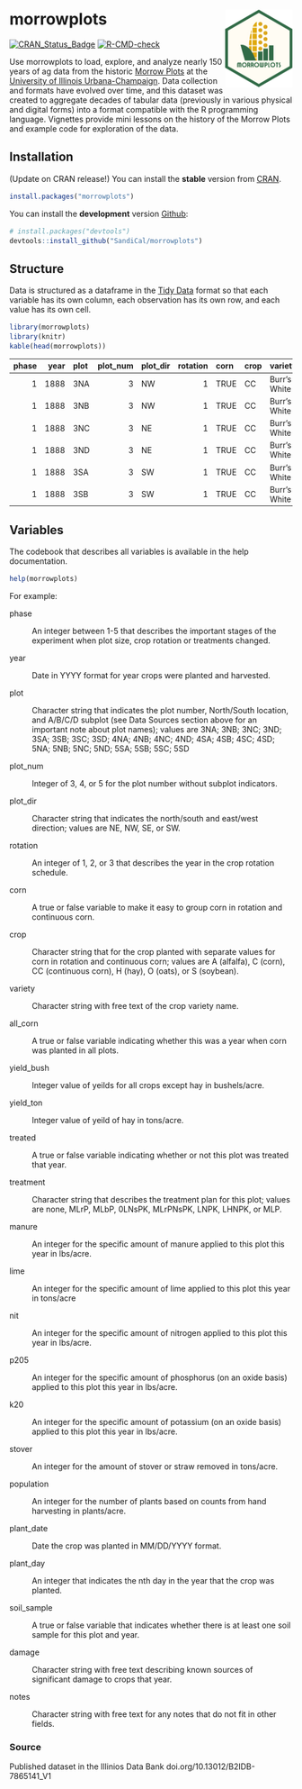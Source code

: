 
<!-- README.md is generated from README.Rmd. Please edit that file -->

# morrowplots <a href="https://SandiCal.github.io/morrowplots/"><img src="man/figures/logo.png" align="right" height="138" alt="morrowplots website" /></a>

<!-- badges: start -->

[![CRAN_Status_Badge](http://www.r-pkg.org/badges/version/TBD)](https://cran.r-project.org/package=morrowplots)
[![R-CMD-check](https://github.com/SandiCal/morrowplots/actions/workflows/R-CMD-check.yaml/badge.svg)](https://github.com/SandiCal/morrowplots/actions/workflows/R-CMD-check.yaml)
<!-- badges: end -->

Use morrowplots to load, explore, and analyze nearly 150 years of ag
data from the historic [Morrow
Plots](https://aces.illinois.edu/research/history/morrow-plots) at the
[University of Illinois Urbana-Champaign](https://illinois.edu/). Data
collection and formats have evolved over time, and this dataset was
created to aggregate decades of tabular data (previously in various
physical and digital forms) into a format compatible with the R
programming language. Vignettes provide mini lessons on the history of
the Morrow Plots and example code for exploration of the data.

## Installation

(Update on CRAN release!) You can install the **stable** version from
[CRAN](https://cran.r-project.org/package=morrowplots).

``` r
install.packages("morrowplots")
```

You can install the **development** version
[Github](https://github.com/SandiCal/morrowplots):

``` r
# install.packages("devtools")
devtools::install_github("SandiCal/morrowplots")
```

## Structure

Data is structured as a dataframe in the [Tidy
Data](https://vita.had.co.nz/papers/tidy-data.pdf) format so that each
variable has its own column, each observation has its own row, and each
value has its own cell.

``` r
library(morrowplots)
library(knitr)
kable(head(morrowplots))
```

| phase | year | plot | plot_num | plot_dir | rotation | corn | crop | variety      | all_corn | yield_bush | yield_ton | treated | treatment | manure | lime | nit | p205 | k20 | stover | population | plant_date | plant_day | soil_sample | damage | notes |
|------:|-----:|:-----|---------:|:---------|---------:|:-----|:-----|:-------------|:---------|-----------:|----------:|:--------|:----------|-------:|-----:|----:|-----:|----:|-------:|-----------:|:-----------|----------:|:------------|:-------|:------|
|     1 | 1888 | 3NA  |        3 | NW       |        1 | TRUE | CC   | Burr’s White | FALSE    |       54.3 |        NA | FALSE   | none      |     NA |   NA |  NA |   NA |  NA |     NA |         NA | 1888-05-04 |       125 | FALSE       | NA     | NA    |
|     1 | 1888 | 3NB  |        3 | NW       |        1 | TRUE | CC   | Burr’s White | FALSE    |       54.3 |        NA | FALSE   | none      |     NA |   NA |  NA |   NA |  NA |     NA |         NA | 1888-05-04 |       125 | FALSE       | NA     | NA    |
|     1 | 1888 | 3NC  |        3 | NE       |        1 | TRUE | CC   | Burr’s White | FALSE    |       54.3 |        NA | FALSE   | none      |     NA |   NA |  NA |   NA |  NA |     NA |         NA | 1888-05-04 |       125 | FALSE       | NA     | NA    |
|     1 | 1888 | 3ND  |        3 | NE       |        1 | TRUE | CC   | Burr’s White | FALSE    |       54.3 |        NA | FALSE   | none      |     NA |   NA |  NA |   NA |  NA |     NA |         NA | 1888-05-04 |       125 | FALSE       | NA     | NA    |
|     1 | 1888 | 3SA  |        3 | SW       |        1 | TRUE | CC   | Burr’s White | FALSE    |       54.3 |        NA | FALSE   | none      |     NA |   NA |  NA |   NA |  NA |     NA |         NA | 1888-05-04 |       125 | FALSE       | NA     | NA    |
|     1 | 1888 | 3SB  |        3 | SW       |        1 | TRUE | CC   | Burr’s White | FALSE    |       54.3 |        NA | FALSE   | none      |     NA |   NA |  NA |   NA |  NA |     NA |         NA | 1888-05-04 |       125 | FALSE       | NA     | NA    |

## Variables

The codebook that describes all variables is available in the help
documentation.

``` r
help(morrowplots)
```

For example:

<dl>
<dt>
phase
</dt>
<dd>
<p>
An integer between 1-5 that describes the important stages of the
experiment when plot size, crop rotation or treatments changed.
</p>
</dd>
<dt>
year
</dt>
<dd>
<p>
Date in YYYY format for year crops were planted and harvested.
</p>
</dd>
<dt>
plot
</dt>
<dd>
<p>
Character string that indicates the plot number, North/South location,
and A/B/C/D subplot (see Data Sources section above for an important
note about plot names); values are 3NA; 3NB; 3NC; 3ND; 3SA; 3SB; 3SC;
3SD; 4NA; 4NB; 4NC; 4ND; 4SA; 4SB; 4SC; 4SD; 5NA; 5NB; 5NC; 5ND; 5SA;
5SB; 5SC; 5SD
</p>
</dd>
<dt>
plot_num
</dt>
<dd>
<p>
Integer of 3, 4, or 5 for the plot number without subplot indicators.
</p>
</dd>
<dt>
plot_dir
</dt>
<dd>
<p>
Character string that indicates the north/south and east/west direction;
values are NE, NW, SE, or SW.
</p>
</dd>
<dt>
rotation
</dt>
<dd>
<p>
An integer of 1, 2, or 3 that describes the year in the crop rotation
schedule.
</p>
</dd>
<dt>
corn
</dt>
<dd>
<p>
A true or false variable to make it easy to group corn in rotation and
continuous corn.
</p>
</dd>
<dt>
crop
</dt>
<dd>
<p>
Character string that for the crop planted with separate values for corn
in rotation and continuous corn; values are A (alfalfa), C (corn), CC
(continuous corn), H (hay), O (oats), or S (soybean).
</p>
</dd>
<dt>
variety
</dt>
<dd>
<p>
Character string with free text of the crop variety name.
</p>
</dd>
<dt>
all_corn
</dt>
<dd>
<p>
A true or false variable indicating whether this was a year when corn
was planted in all plots.
</p>
</dd>
<dt>
yield_bush
</dt>
<dd>
<p>
Integer value of yeilds for all crops except hay in bushels/acre.
</p>
</dd>
<dt>
yield_ton
</dt>
<dd>
<p>
Integer value of yeild of hay in tons/acre.
</p>
</dd>
<dt>
treated
</dt>
<dd>
<p>
A true or false variable indicating whether or not this plot was treated
that year.
</p>
</dd>
<dt>
treatment
</dt>
<dd>
<p>
Character string that describes the treatment plan for this plot; values
are none, MLrP, MLbP, 0LNsPK, MLrPNsPK, LNPK, LHNPK, or MLP.
</p>
</dd>
<dt>
manure
</dt>
<dd>
<p>
An integer for the specific amount of manure applied to this plot this
year in lbs/acre.
</p>
</dd>
<dt>
lime
</dt>
<dd>
<p>
An integer for the specific amount of lime applied to this plot this
year in tons/acre
</p>
</dd>
<dt>
nit
</dt>
<dd>
<p>
An integer for the specific amount of nitrogen applied to this plot this
year in lbs/acre.
</p>
</dd>
<dt>
p205
</dt>
<dd>
<p>
An integer for the specific amount of phosphorus (on an oxide basis)
applied to this plot this year in lbs/acre.
</p>
</dd>
<dt>
k20
</dt>
<dd>
<p>
An integer for the specific amount of potassium (on an oxide basis)
applied to this plot this year in lbs/acre.
</p>
</dd>
<dt>
stover
</dt>
<dd>
<p>
An integer for the amount of stover or straw removed in tons/acre.
</p>
</dd>
<dt>
population
</dt>
<dd>
<p>
An integer for the number of plants based on counts from hand harvesting
in plants/acre.
</p>
</dd>
<dt>
plant_date
</dt>
<dd>
<p>
Date the crop was planted in MM/DD/YYYY format.
</p>
</dd>
<dt>
plant_day
</dt>
<dd>
<p>
An integer that indicates the nth day in the year that the crop was
planted.
</p>
</dd>
<dt>
soil_sample
</dt>
<dd>
<p>
A true or false variable that indicates whether there is at least one
soil sample for this plot and year.
</p>
</dd>
<dt>
damage
</dt>
<dd>
<p>
Character string with free text describing known sources of significant
damage to crops that year.
</p>
</dd>
<dt>
notes
</dt>
<dd>
<p>
Character string with free text for any notes that do not fit in other
fields.
</p>
</dd>
</dl>
<h3>
Source
</h3>
<p>
Published dataset in the Illinios Data Bank
doi.org/10.13012/B2IDB-7865141_V1
</p>
